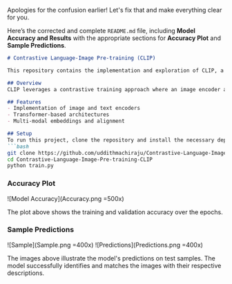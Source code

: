 Apologies for the confusion earlier! Let's fix that and make everything clear for you.

Here’s the corrected and complete `README.md` file, including **Model Accuracy and Results** with the appropriate sections for **Accuracy Plot** and **Sample Predictions**.

```markdown
# Contrastive Language-Image Pre-training (CLIP)

This repository contains the implementation and exploration of CLIP, a model that learns visual concepts from natural language descriptions.

## Overview
CLIP leverages a contrastive training approach where an image encoder and a text encoder are jointly trained to match image-text pairs.

## Features
- Implementation of image and text encoders
- Transformer-based architectures
- Multi-modal embeddings and alignment

## Setup
To run this project, clone the repository and install the necessary dependencies:
```bash
git clone https://github.com/uddithmachiraju/Contrastive-Language-Image-Pre-training-CLIP.git
cd Contrastive-Language-Image-Pre-training-CLIP
python train.py
```

### Accuracy Plot
![Model Accuracy](Accuracy.png =500x)

The plot above shows the training and validation accuracy over the epochs.

### Sample Predictions
![Sample](Sample.png =400x)
![Predictions](Predictions.png =400x)

The images above illustrate the model's predictions on test samples. The model successfully identifies and matches the images with their respective descriptions.
